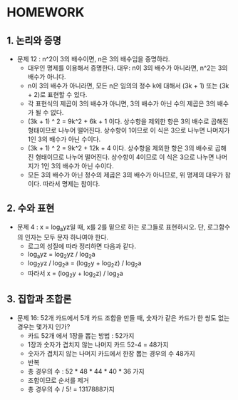 # HOMEWORK
## 1. 논리와 증명

- 문제 12 : n^2이 3의 배수이면, n은 3의 배수임을 증명하라.
  - 대우인 명제를 이용해서 증명한다. 대우: n이 3의 배수가 아니라면, n^2는 3의 배수가 아니다.
  - n이 3의 배수가 아니라면, 모든 n은 임의의 정수 k에 대해서 (3k + 1) 또는 (3k + 2)로 표현할 수 있다.
  - 각 표현식의 제곱이 3의 배수가 아니면, 3의 배수가 아닌 수의 제곱은 3의 배수가 될 수 없다.
  - (3k + 1) ^ 2 = 9k^2 + 6k + 1 이다. 상수항을 제외한 항은 3의 배수로 곱해진 형태이므로 나누어 떨어진다. 상수항이 1이므로 이 식은 3으로 나누면 나머지가 1인 3의 배수가 아닌 수이다.
  - (3k + 1) ^ 2 = 9k^2 + 12k + 4 이다. 상수항을 제외한 항은 3의 배수로 곱해진 형태이므로 나누어 떨어진다. 상수항이 4이므로 이 식은 3으로 나누면 나머지가 1인 3의 배수가 아닌 수이다.
  - 모든 3의 배수가 아닌 정수의 제곱은 3의 배수가 아니므로, 위 명제의 대우가 참이다. 따라서 명제는 참이다.

## 2. 수와 표현

- 문제 4 : x = log<sub>a</sub>yz일 때, x를 2를 밑으로 하는 로그들로 표현하시오. 단, 로그함수의 인자는 모두 문자 하나여야 한다.
  - 로그의 성질에 따라 정리하면 다음과 같다.
  - log<sub>a</sub>yz = log<sub>2</sub>yz / log<sub>2</sub>a
  - log<sub>2</sub>yz / log<sub>2</sub>a = (log<sub>2</sub>y + log<sub>2</sub>z) / log<sub>2</sub>a
  - 따라서 x = (log<sub>2</sub>y + log<sub>2</sub>z) / log<sub>2</sub>a

## 3. 집합과 조합론

- 문제 16: 52개 카드에서 5개 카드 조합을 만들 때, 숫자가 같은 카드가 한 쌍도 없는 경우는 몇가지 인가?
  - 카드 52개 에서 1장을 뽑는 방법 : 52가지
  - 1장과 숫자가 겹치지 않는 나머지 카드 52-4 = 48가지
  - 숫자가 겹치지 않는 나머지 카드에서 한장 뽑는 경우의 수 48가지 
  - 반복
  - 총 경우의 수 : 52 * 48 * 44 * 40 * 36 가지
  - 조합이므로 순서를 제거
  - 총 경우의 수 / 5! = 1317888가지